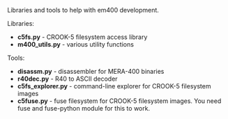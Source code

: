 Libraries and tools to help with em400 development.

Libraries:

* **c5fs.py** - CROOK-5 filesystem access library
* **m400_utils.py** - various utility functions

Tools:

* **disassm.py** - disassembler for MERA-400 binaries
* **r40dec.py** - R40 to ASCII decoder
* **c5fs_explorer.py** - command-line explorer for CROOK-5 filesystem images
* **c5fuse.py** - fuse filesystem for CROOK-5 filesystem images. You need fuse and fuse-python module for this to work.
